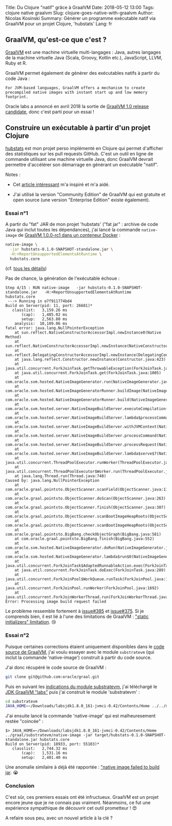 Title: Du Clojure "natif" grâce à GraalVM
Date: 2018-05-12 13:00
Tags: clojure native graalvm
Slug: clojure-goes-native-with-graalvm
Author: Nicolas Kosinski
Summary: Générer un programme exécutable natif via GraalVM pour un projet Clojure, 'hubstats'
Lang: fr


## GraalVM, qu'est-ce que c'est ?

[GraalVM](http://www.graalvm.org/) est une machine virtuelle multi-langages : Java, autres langages de la machine virtuelle Java (Scala, Groovy, Kotlin etc.), JavaScript, LLVM, Ruby et R.

GraalVM permet également de générer des exécutables natifs à partir du code Java :
```
For JVM-based languages, GraalVM offers a mechanism to create precompiled native images with instant start up and low memory footprint.
```

Oracle labs a annoncé en avril 2018 la sortie de [GraalVM 1.0 release candidate](https://blogs.oracle.com/developers/announcing-graalvm), donc c'est parti pour un essai !


## Construire un exécutable à partir d'un projet Clojure

[hubstats](https://github.com/nicokosi/hubstats) est mon projet perso implémenté en Clojure qui permet d'afficher des statistiques sur les pull requests GitHub. C'est un outil en ligne de commande utilisant une machine virtuelle Java, donc GraalVM devrait permettre d'accélérer son démarrage en générant un exécutable "natif".

Notes :

- Cet [article intéressant](https://www.innoq.com/en/blog/native-clojure-and-graalvm/
) m'a inspiré et m'a aidé.

- J'ai utilisé la version "Community Edition" de GraalVM qui est gratuite et open source (une version "Enterprise Edition" existe également).

### Essai n°1

A partir du "fat" JAR de mon projet 'hubstats' ("fat jar" : archive de code Java qui inclut toutes les dépendances), j'ai lancé la commande `native-image` de [GraaVM 1.0.0-rc1 dans un conteneur Docker](https://github.com/Danny02/graalvm-docker) :

```sh
native-image \
  -jar hubstats-0.1.0-SNAPSHOT-standalone.jar \
  -H:+ReportUnsupportedElementsAtRuntime \
  hubstats.core
```
(cf. [tous les détails](https://github.com/nicokosi/hubstats/pull/12/files))

Pas de chance, la génération de l'exécutable échoue :
```
Step 4/15 : RUN native-image   -jar hubstats-0.1.0-SNAPSHOT-standalone.jar   -H:+ReportUnsupportedElementsAtRuntime   hubstats.core
 ---> Running in e7f911774bd4
Build on Server(pid: 11, port: 26681)*
   classlist:   3,159.26 ms
       (cap):   1,485.02 ms
       setup:   2,563.80 ms
    analysis:  10,109.06 ms
fatal error: java.lang.NullPointerException
	at sun.reflect.NativeConstructorAccessorImpl.newInstance0(Native Method)
	at sun.reflect.NativeConstructorAccessorImpl.newInstance(NativeConstructorAccessorImpl.java:62)
	at sun.reflect.DelegatingConstructorAccessorImpl.newInstance(DelegatingConstructorAccessorImpl.java:45)
	at java.lang.reflect.Constructor.newInstance(Constructor.java:423)
	at java.util.concurrent.ForkJoinTask.getThrowableException(ForkJoinTask.java:598)
	at java.util.concurrent.ForkJoinTask.get(ForkJoinTask.java:1005)
	at com.oracle.svm.hosted.NativeImageGenerator.run(NativeImageGenerator.java:398)
	at com.oracle.svm.hosted.NativeImageGeneratorRunner.buildImage(NativeImageGeneratorRunner.java:240)
	at com.oracle.svm.hosted.NativeImageGeneratorRunner.build(NativeImageGeneratorRunner.java:337)
	at com.oracle.svm.hosted.server.NativeImageBuildServer.executeCompilation(NativeImageBuildServer.java:378)
	at com.oracle.svm.hosted.server.NativeImageBuildServer.lambda$processCommand$8(NativeImageBuildServer.java:315)
	at com.oracle.svm.hosted.server.NativeImageBuildServer.withJVMContext(NativeImageBuildServer.java:396)
	at com.oracle.svm.hosted.server.NativeImageBuildServer.processCommand(NativeImageBuildServer.java:312)
	at com.oracle.svm.hosted.server.NativeImageBuildServer.processRequest(NativeImageBuildServer.java:256)
	at com.oracle.svm.hosted.server.NativeImageBuildServer.lambda$serve$7(NativeImageBuildServer.java:216)
	at java.util.concurrent.ThreadPoolExecutor.runWorker(ThreadPoolExecutor.java:1149)
	at java.util.concurrent.ThreadPoolExecutor$Worker.run(ThreadPoolExecutor.java:624)
	at java.lang.Thread.run(Thread.java:748)
Caused by: java.lang.NullPointerException
	at com.oracle.graal.pointsto.ObjectScanner.scanField(ObjectScanner.java:113)
	at com.oracle.graal.pointsto.ObjectScanner.doScan(ObjectScanner.java:263)
	at com.oracle.graal.pointsto.ObjectScanner.finish(ObjectScanner.java:307)
	at com.oracle.graal.pointsto.ObjectScanner.scanBootImageHeapRoots(ObjectScanner.java:78)
	at com.oracle.graal.pointsto.ObjectScanner.scanBootImageHeapRoots(ObjectScanner.java:60)
	at com.oracle.graal.pointsto.BigBang.checkObjectGraph(BigBang.java:581)
	at com.oracle.graal.pointsto.BigBang.finish(BigBang.java:552)
	at com.oracle.svm.hosted.NativeImageGenerator.doRun(NativeImageGenerator.java:653)
	at com.oracle.svm.hosted.NativeImageGenerator.lambda$run$0(NativeImageGenerator.java:381)
	at java.util.concurrent.ForkJoinTask$AdaptedRunnableAction.exec(ForkJoinTask.java:1386)
	at java.util.concurrent.ForkJoinTask.doExec(ForkJoinTask.java:289)
	at java.util.concurrent.ForkJoinPool$WorkQueue.runTask(ForkJoinPool.java:1056)
	at java.util.concurrent.ForkJoinPool.runWorker(ForkJoinPool.java:1692)
	at java.util.concurrent.ForkJoinWorkerThread.run(ForkJoinWorkerThread.java:157)
Error: Processing image build request failed
```
Le problème ressemble fortement à [issue#385](https://github.com/oracle/graal/issues/385) et [issue#375](https://github.com/oracle/graal/issues/375). Si je comprends bien, il est lié à l'une des limitations de GraalVM : ["static initializers" limitation](https://github.com/oracle/graal/blob/master/substratevm/LIMITATIONS.md#static-initializers). 😢


### Essai n°2

Puisque certaines corrections étaient uniquement disponibles dans le [code source de GraalVM](https://github.com/graalvm/), j'ai voulu essayer avec le module `substratevm`
(qui inclut la commande 'native-image') construit à partir du code source.


J'ai donc récupéré le code source de GraalVM :
```sh
git clone git@github.com:oracle/graal.git
```
Puis en suivant les [indications du module substratevm](https://github.com/oracle/graal/tree/master/substratevm), j'ai téléchargé le [JDK GraalVM "labs"](http://www.oracle.com/technetwork/oracle-labs/program-languages/downloads/index.html) puis j'ai construit le module 'substratevm' :
```sh
cd substratevm
JAVA_HOME=~/Downloads/labsjdk1.8.0_161-jvmci-0.42/Contents/Home ../../mx/mx build
```

J'ai ensuite lancé la commande 'native-image' qui est malheuresement restée "coincée" :
```
$> JAVA_HOME=~/Downloads/labsjdk1.8.0_161-jvmci-0.42/Contents/Home ../graal/substratevm/native-image -jar target/hubstats-0.1.0-SNAPSHOT-standalone.jar hubstats.core
Build on Server(pid: 18933, port: 55103)*
   classlist:   2,744.32 ms
       (cap):   1,531.16 ms
       setup:   2,401.40 ms
```

Une anomalie similaire à déjà été rapportée : ["native image failed to build jar](https://github.com/oracle/graal/issues/411). 😭


### Conclusion

C'est sûr, ces premiers essais ont été infructueux. GraalVM est un projet encore jeune que je ne connais pas vraiment. Néanmoins, ce fut une expérience sympathique de découvrir cet outil prometteur ! 😍

A refaire sous peu, avec un nouvel article à la clé ?
